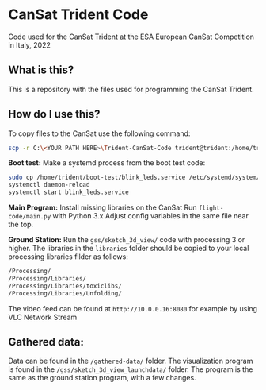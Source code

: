 # CanSat Trident Code
 Code used for the CanSat Trident at the ESA European CanSat Competition in Italy, 2022

## What is this?
This is a repository with the files used for programming the CanSat Trident.

## How do I use this?
To copy files to the CanSat use the following command:
```bash
scp -r C:\<YOUR PATH HERE>\Trident-CanSat-Code trident@trident:/home/trident/
```

**Boot test:**
Make a systemd process from the boot test code:
```bash
sudo cp /home/trident/boot-test/blink_leds.service /etc/systemd/system/
systemctl daemon-reload
systemctl start blink_leds.service
```

**Main Program:**
Install missing libraries on the CanSat
Run `flight-code/main.py` with Python 3.x
Adjust config variables in the same file near the top.

**Ground Station:**
Run the `gss/sketch_3d_view/` code with processing 3 or higher. The libraries in the `libraries` folder should be copied to your local processing libraries filder as follows:

```bash
/Processing/
/Processing/Libraries/
/Processing/Libraries/toxiclibs/
/Processing/Libraries/Unfolding/
```

The video feed can be found at `http://10.0.0.16:8080` for example by using VLC Network Stream

## Gathered data:
Data can be found in the `/gathered-data/` folder. The visualization program is found in the `/gss/sketch_3d_view_launchdata/` folder. The program is the same as the ground station program, with a few changes.
